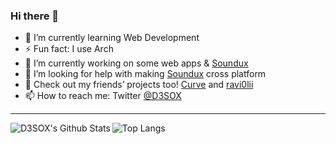 ### Hi there 👋

- 🌱 I’m currently learning Web Development
- ⚡ Fun fact: I use Arch
- 🔭 I’m currently working on some web apps & [Soundux](https://github.com/D3SOX/Soundux)
- 🤔 I’m looking for help with making [Soundux](https://github.com/D3SOX/Soundux) cross platform
- 💬 Check out my friends’ projects too! [Curve](https://github.com/Curve) and [ravi0lii](https://github.com/ravi0lii)
- 📫 How to reach me: Twitter [@D3SOX](https://twitter.com/D3SOX)

---

<img align="left" alt="D3SOX's Github Stats" src="https://github-readme-stats.vercel.app/api?username=D3SOX&show_icons=true&hide_border=true&theme=dark" />
<img align="left" alt="Top Langs" src="https://github-readme-stats.vercel.app/api/top-langs/?username=D3SOX&layout=compact&hide_border=true&theme=dark" />


<!--
**D3SOX/D3SOX** is a ✨ _special_ ✨ repository because its `README.md` (this file) appears on your GitHub profile.

Here are some ideas to get you started:

- 👯 I’m looking to collaborate on ...
- 💬 Ask me about ...
- 😄 Pronouns: ...
-->
